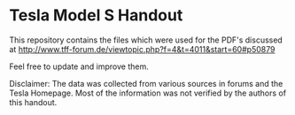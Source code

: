 Tesla Model S Handout
=====================

This repository contains the files which were used for the PDF's discussed at
http://www.tff-forum.de/viewtopic.php?f=4&t=4011&start=60#p50879

Feel free to update and improve them.

Disclaimer:
The data was collected from various sources in forums and the Tesla Homepage. 
Most of the information was not verified by the authors of this handout.
